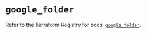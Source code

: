 # `google_folder`

Refer to the Terraform Registry for docs: [`google_folder`](https://registry.terraform.io/providers/hashicorp/google/6.26.0/docs/resources/folder).

